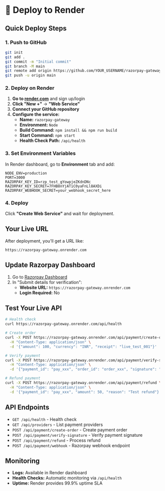# 🚀 Deploy to Render

## Quick Deploy Steps

### 1. Push to GitHub
```bash
git init
git add .
git commit -m "Initial commit"
git branch -M main
git remote add origin https://github.com/YOUR_USERNAME/razorpay-gateway.git
git push -u origin main
```

### 2. Deploy on Render

1. **Go to [render.com](https://render.com)** and sign up/login
2. **Click "New +"** → **"Web Service"**
3. **Connect your GitHub repository**
4. **Configure the service:**
   - **Name:** `razorpay-gateway`
   - **Environment:** `Node`
   - **Build Command:** `npm install && npm run build`
   - **Start Command:** `npm start`
   - **Health Check Path:** `/api/health`

### 3. Set Environment Variables

In Render dashboard, go to **Environment** tab and add:

```env
NODE_ENV=production
PORT=3000
RAZORPAY_KEY_ID=rzp_test_gYowpjeZKdnDNc
RAZORPAY_KEY_SECRET=7FHB8nYjATiC0yaFnLl8AXDi
RAZORPAY_WEBHOOK_SECRET=your_webhook_secret_here
```

### 4. Deploy

Click **"Create Web Service"** and wait for deployment.

## Your Live URL

After deployment, you'll get a URL like:
```
https://razorpay-gateway.onrender.com
```

## Update Razorpay Dashboard

1. Go to [Razorpay Dashboard](https://dashboard.razorpay.com)
2. In "Submit details for verification":
   - **Website URL:** `https://razorpay-gateway.onrender.com`
   - **Login Required:** No

## Test Your Live API

```bash
# Health check
curl https://razorpay-gateway.onrender.com/api/health

# Create order
curl -X POST https://razorpay-gateway.onrender.com/api/payment/create-order \
  -H "Content-Type: application/json" \
  -d '{"amount": 100, "currency": "INR", "receipt": "live_test_001"}'

# Verify payment
curl -X POST https://razorpay-gateway.onrender.com/api/payment/verify-signature \
  -H "Content-Type: application/json" \
  -d '{"payment_id": "pay_xxx", "order_id": "order_xxx", "signature": "xxx"}'

# Refund payment
curl -X POST https://razorpay-gateway.onrender.com/api/payment/refund \
  -H "Content-Type: application/json" \
  -d '{"payment_id": "pay_xxx", "amount": 50, "reason": "Test refund"}'
```

## API Endpoints

- `GET /api/health` - Health check
- `GET /api/providers` - List payment providers
- `POST /api/payment/create-order` - Create payment order
- `POST /api/payment/verify-signature` - Verify payment signature
- `POST /api/payment/refund` - Process refund
- `POST /api/payment/webhook` - Razorpay webhook endpoint

## Monitoring

- **Logs:** Available in Render dashboard
- **Health Checks:** Automatic monitoring via `/api/health`
- **Uptime:** Render provides 99.9% uptime SLA 